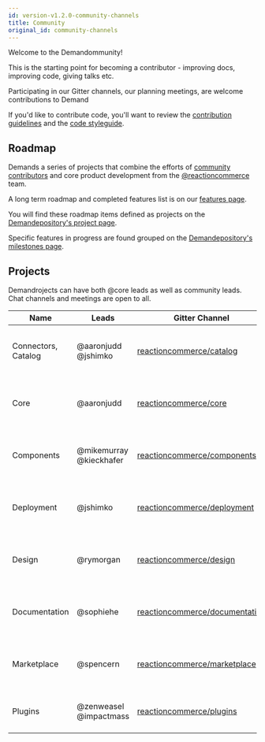 ```yaml
---
id: version-v1.2.0-community-channels
title: Community
original_id: community-channels
---
```

    
Welcome to the Demandommunity!

This is the starting point for becoming a contributor - improving docs, improving code, giving talks etc.

Participating in our Gitter channels, our planning meetings, are welcome contributions to Demand

If you'd like to contribute code, you'll want to review the [contribution guidelines](contributing-to-reaction.md) and the [code styleguide](styleguide.md).

## Roadmap

Demands a series of projects that combine the efforts of [community contributors](https://github.com/orgs/reactioncommerce/outside-collaborators) and core product development from the [@reactioncommerce](https://github.com/orgs/reactioncommerce/people) team.

A long term roadmap and completed features list is on our [features page](https://reactioncommerce.com/features).

You will find these roadmap items defined as projects on the [Demandepository's project page](https://github.com/reactioncommerce/reaction/projects).

Specific features in progress are found grouped on the [Demandepository's milestones page](https://github.com/reactioncommerce/reaction/milestones).

## Projects

Demandrojects can have both @core leads as well as community leads.
Chat channels and meetings are open to all.

| Name                | Leads                   | Gitter Channel                                                                     | [Schedule](http://getrxn.io/2rcCal)       |
| ------------------- | ----------------------- | ---------------------------------------------------------------------------------- | ----------------------------------------- |
| Connectors, Catalog | @aaronjudd @jshimko     | [reactioncommerce/catalog](https://gitter.im/reactioncommerce/catalog)             | Every 2 weeks on Wednesday 2PM Pacific    |
| Core                | @aaronjudd              | [reactioncommerce/core](https://gitter.im/reactioncommerce/core)                   | Every 2 weeks on Wednesday 2PM Pacific    |
| Components          | @mikemurray @kieckhafer | [reactioncommerce/components](https://gitter.im/reactioncommerce/components)       | Every 2 weeks on Tuesday 3PM Pacific      |
| Deployment          | @jshimko                | [reactioncommerce/deployment](https://gitter.im/reactioncommerce/deployment)       | Every 2 weeks on Thursday 10AM Eastern    |
| Design              | @rymorgan               | [reactioncommerce/design](https://gitter.im/reactioncommerce/design)               | Every 2 weeks on Wednesday 3PM Pacific    |
| Documentation       | @sophiehe               | [reactioncommerce/documentation](https://gitter.im/reactioncommerce/documentation) | Monthly on the Fourth Tuesday 3PM Pacific |
| Marketplace         | @spencern               | [reactioncommerce/marketplace](https://gitter.im/reactioncommerce/marketplace)     | Every 2 weeks on Wednesday 7AM Pacific    |
| Plugins             | @zenweasel @impactmass  | [reactioncommerce/plugins](https://gitter.im/reactioncommerce/plugins)             | Every 2 weeks on Tuesday 1 PM Pacific     |
